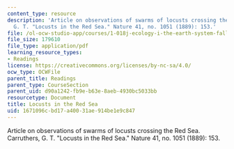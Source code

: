 ```yaml
---
content_type: resource
description: 'Article on observations of swarms of locusts crossing the Red Sea. Carruthers,
  G. T. "Locusts in the Red Sea." Nature 41, no. 1051 (1889): 153.'
file: /ol-ocw-studio-app/courses/1-018j-ecology-i-the-earth-system-fall-2009/1671096cbd17a40031ae914be1e9c847_MIT1_018JF09_Carruthers.pdf
file_size: 179610
file_type: application/pdf
learning_resource_types:
- Readings
license: https://creativecommons.org/licenses/by-nc-sa/4.0/
ocw_type: OCWFile
parent_title: Readings
parent_type: CourseSection
parent_uid: d90a1242-fb9e-b63e-8aeb-4930bc5033bb
resourcetype: Document
title: Locusts in the Red Sea
uid: 1671096c-bd17-a400-31ae-914be1e9c847
---
```

Article on observations of swarms of locusts crossing the Red Sea. Carruthers, G. T. "Locusts in the Red Sea." Nature 41, no. 1051 (1889): 153.
